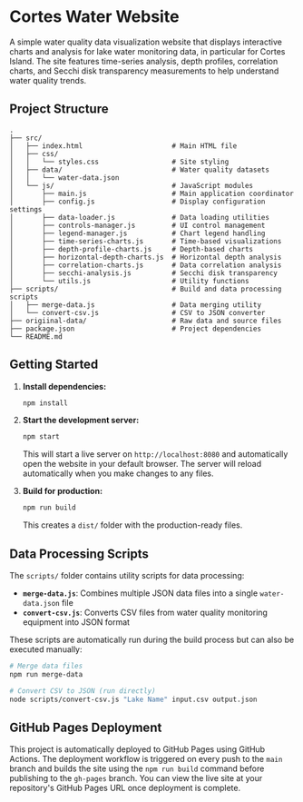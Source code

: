 # Cortes Water Website

A simple water quality data visualization website that displays interactive charts and analysis for lake water monitoring data, in particular for Cortes
Island. The site features time-series analysis, depth profiles, correlation charts, and Secchi disk transparency measurements to help understand water quality trends.

## Project Structure

```
.
├── src/
│   ├── index.html                      # Main HTML file
│   ├── css/
│   │   └── styles.css                  # Site styling
│   ├── data/                           # Water quality datasets
│   │   └── water-data.json
│   └── js/                             # JavaScript modules
│       ├── main.js                     # Main application coordinator
│       ├── config.js                   # Display configuration settings
│       ├── data-loader.js              # Data loading utilities
│       ├── controls-manager.js         # UI control management
│       ├── legend-manager.js           # Chart legend handling
│       ├── time-series-charts.js       # Time-based visualizations
│       ├── depth-profile-charts.js     # Depth-based charts
│       ├── horizontal-depth-charts.js  # Horizontal depth analysis
│       ├── correlation-charts.js       # Data correlation analysis
│       ├── secchi-analysis.js          # Secchi disk transparency
│       └── utils.js                    # Utility functions
├── scripts/                            # Build and data processing scripts
│   ├── merge-data.js                   # Data merging utility
│   └── convert-csv.js                  # CSV to JSON converter
├── origiinal-data/                     # Raw data and source files
├── package.json                        # Project dependencies
└── README.md
```

## Getting Started

1. **Install dependencies:**

   ```bash
   npm install
   ```

2. **Start the development server:**

   ```bash
   npm start
   ```

   This will start a live server on `http://localhost:8080` and automatically open the website in your default browser. The server will reload automatically when you make changes to any files.

3. **Build for production:**
   ```bash
   npm run build
   ```
   This creates a `dist/` folder with the production-ready files.

## Data Processing Scripts

The `scripts/` folder contains utility scripts for data processing:

- **`merge-data.js`**: Combines multiple JSON data files into a single `water-data.json` file
- **`convert-csv.js`**: Converts CSV files from water quality monitoring equipment into JSON format

These scripts are automatically run during the build process but can also be executed manually:

```bash
# Merge data files
npm run merge-data

# Convert CSV to JSON (run directly)
node scripts/convert-csv.js "Lake Name" input.csv output.json
```

## GitHub Pages Deployment

This project is automatically deployed to GitHub Pages using GitHub Actions. The deployment workflow is triggered on every push to the `main` branch and builds the site using the `npm run build` command before publishing to the `gh-pages` branch. You can view the live site at your repository's GitHub Pages URL once deployment is complete.
